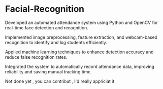 # Facial-Recognition

Developed an automated attendance system using Python and OpenCV for real-time face detection and recognition.

Implemented image preprocessing, feature extraction, and webcam-based recognition to identify and log students efficiently.

Applied machine learning techniques to enhance detection accuracy and reduce false recognition rates.

Integrated the system to automatically record attendance data, improving reliability and saving manual tracking time.


Not done yet , you can contribut , I'd really appriciat it
